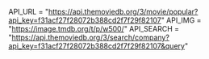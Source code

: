 API_URL = "https://api.themoviedb.org/3/movie/popular?api_key=f31acf27f28072b388cd2f7f29f82107"
API_IMG = "https://image.tmdb.org/t/p/w500/"
API_SEARCH = "https://api.themoviedb.org/3/search/company?api_key=f31acf27f28072b388cd2f7f29f82107&query"